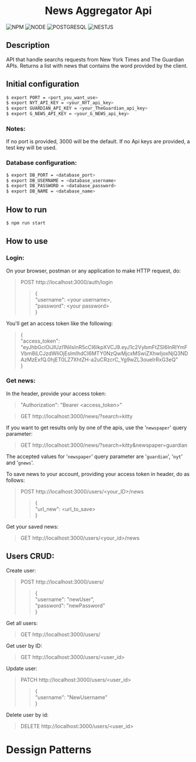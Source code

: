 <h1 align="center">News Aggregator Api</h1>

![NPM](https://img.shields.io/badge/NPM-8.3.1-389AD5?labelColor=31C4F3&style=for-the-badge) ![NODE](https://img.shields.io/badge/NODE-16.14.0-8FC965?labelColor=5D9741&style=for-the-badge) ![POSTGRESQL](https://img.shields.io/badge/POSTGRESQL-12.9-8FC965?labelColor=5D9741&style=for-the-badge) ![NESTJS](https://img.shields.io/badge/NESTJS-8.2.1-389AD5?labelColor=31C4F3&style=for-the-badge)

## Description

<p >API that handle searchs requests from New York Times and The Guardian APIs. Returns a list with news that contains the word provided by the client.</p>

## Initial configuration

```bash
$ export PORT = <port_you_want_use>
$ export NYT_API_KEY = <your_NYT_api_key>
$ export GUARDIAN_API_KEY = <your_TheGuardian_api_key>
$ export G_NEWS_API_KEY = <your_G_NEWS_api_key>
```
### Notes:
If no port is provided, 3000 will be the default.
If no Api keys are provided, a test key will be used. 
### Database configuration:
```bash
$ export DB_PORT = <database_port>
$ export DB_USERNAME = <database_username>
$ export DB_PASSWORD = <database_password>
$ export DB_NAME = <database_name>
```
## How to run

```bash
$ npm run start
```
## How to use
### Login:
On your browser, postman or any application to make HTTP request, do:
>POST http://localhost:3000/auth/login
>>{\
"username": \<your username\>,\
"password": \<your password\>\
}

You'll get an access token like the following:
>{\
	"access_token": "eyJhbGciOiJIUzI1NiIsInR5cCI6IkpXVCJ9.eyJ1c2VybmFtZSI6InRlYmFVbm8iLCJzdWIiOjEsImlhdCI6MTY0NzQwMjcxMSwiZXhwIjoxNjQ3NDAzMzExfQ.0hjET0LZ7XhtZH-a2uCRzcrC_Yg9wZL3oueIrRxG3eQ"\
}

### Get news:
In the header, provide your access token:
>"Authorization": "Bearer \<access_token>"

>GET http://localhost:3000/news/?search=kitty

If you want to get results only by one of the apis, use the '`newspaper`' query parameter:
>GET http://localhost:3000/news/?search=kitty&newspaper=guardian

The accepted values for '`newspaper`' query parameter are '`guardian`', '`nyt`' and '`gnews`'.

To save news to your account, providing your access token in header, do as follows:

>POST http://localhost:3000/users/\<your_ID>/news
>>{\
	"url_new": \<url_to_save>\
}

Get your saved news:
>GET http://localhost:3000/users/\<your_id>/news

## Users CRUD:
Create user:
>POST http://localhost:3000/users/
>>{\
	"username": "newUser",\
	"password": "newPassword"\
}

Get all users:
>GET http://localhost:3000/users/

Get user by ID:
>GET http://localhost:3000/users/\<user_id>

Update user: 
>PATCH http://localhost:3000/users/\<user_id>
>>{\
	"username": "NewUsername"\
}

Delete user by id:
>DELETE http://localhost:3000/users/\<user_id>

# Dessign Patterns

